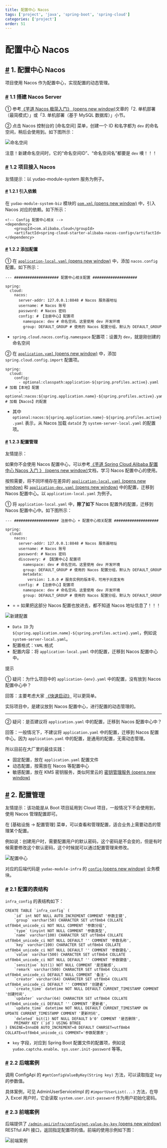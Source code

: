 ```yaml
---
title: 配置中心 Nacos
tags: ['project', 'java', 'spring-boot', 'spring-cloud']
categories: ['project']
order: 51
---
```

# 配置中心 Nacos

## [#](#_1-配置中心-nacos) 1. 配置中心 Nacos

 项目使用 Nacos 作为配置中心，实现配置的动态管理。

 ### [#](#_1-1-搭建-nacos-server) 1.1 搭建 Nacos Server

 ① 参考[《芋道 Nacos 极简入门》  (opens new window)](https://www.iocoder.cn/Nacos/install/?qun)文章的「2. 单机部署（最简模式）」或「3. 单机部署（基于 MySQL 数据库）」小节。

 ② 点击 Nacos 控制台的 [命名空间] 菜单，创建一个 ID 和名字都为 `dev` 的命名空间，稍后会使用到。如下图所示：

 ![命名空间](https://cloud.iocoder.cn/img/%E6%B3%A8%E5%86%8C%E4%B8%AD%E5%BF%83/%E5%91%BD%E5%90%8D%E7%A9%BA%E9%97%B4.png)

 注意！新建命名空间时，它的“命名空间ID”、“命名空间名”都要是 `dev` 噢！！！

 ### [#](#_1-2-项目接入-nacos) 1.2 项目接入 Nacos

 友情提示：以 yudao-module-system 服务为例子。

 #### [#](#_1-2-1-引入依赖) 1.2.1 引入依赖

 在 `yudao-module-system-biz` 模块的 [`pom.xml`  (opens new window)](https://github.com/YunaiV/yudao-cloud/blob/master/yudao-module-system/yudao-module-system-biz/pom.xml) 中，引入 Nacos 对应的依赖。如下所示：

 
```
<!-- Config 配置中心相关 -->
<dependency>
    <groupId>com.alibaba.cloud</groupId>
    <artifactId>spring-cloud-starter-alibaba-nacos-config</artifactId>
</dependency>

```
#### [#](#_1-2-2-添加配置) 1.2.2 添加配置

 ① 在 [`application-local.yaml`  (opens new window)](https://github.com/YunaiV/yudao-cloud/blob/master/yudao-module-system/yudao-module-system-biz/src/main/resources/application-local.yaml#L14-L16) 中，添加 `nacos.config` 配置。如下所示：

 
```
--- #################### 配置中心相关配置 ####################

spring:
  cloud:
    nacos:
      server-addr: 127.0.0.1:8848 # Nacos 服务器地址
      username: # Nacos 账号
      password: # Nacos 密码
      config: # 【注册中心】配置项
        namespace: dev # 命名空间。这里使用 dev 开发环境
        group: DEFAULT_GROUP # 使用的 Nacos 配置分组，默认为 DEFAULT_GROUP

```
* `spring.cloud.nacos.config.namespace` 配置项：设置为 `dev`，就是刚创建的命名空间

 ② 在 [`application.yaml`  (opens new window)](https://github.com/YunaiV/yudao-cloud/blob/master/yudao-module-system/yudao-module-system-biz/src/main/resources/application.yaml) 中，添加 `spring.cloud.config.import` 配置项。

 
```
spring:
  cloud:
    config:
      - optional:classpath:application-${spring.profiles.active}.yaml # 加载【本地】配置
      - optional:nacos:${spring.application.name}-${spring.profiles.active}.yaml # 加载【Nacos】的配置

```
* 其中 `optional:nacos:${spring.application.name}-${spring.profiles.active}.yaml` 表示，从 Nacos 加载 `dataId` 为 `system-server-local.yaml` 的配置项。

 #### [#](#_1-2-3-配置管理) 1.2.3 配置管理

 友情提示：

 如果你不会使用 Nacos 配置中心，可以参考[《芋道 Spring Cloud Alibaba 配置中心 Nacos 入门 》  (opens new window)](https://www.iocoder.cn/Spring-Cloud-Alibaba/Nacos-Config/?qun)文档，学习 Nacos 配置中心的使用。

 按照需要，将不同环境存在差异的 [`application-local.yaml`  (opens new window)](https://github.com/YunaiV/yudao-cloud/blob/master/yudao-module-system/yudao-module-system-biz/src/main/resources/application-local.yaml) 和 [`application-dev.yaml`  (opens new window)](https://github.com/YunaiV/yudao-cloud/blob/master/yudao-module-system/yudao-module-system-biz/src/main/resources/application-dev.yaml) 中的配置，迁移到 Nacos 配置中心。以 `application-local.yaml` 为例子。

 ① 将 `application-local.yaml` 中，**除了如下** Nacos 配置外的配置，迁移到 Nacos 配置中心中。如下图所示：

 
```
--- #################### 注册中心 + 配置中心相关配置 ####################

spring:
  cloud:
    nacos:
      server-addr: 127.0.0.1:8848 # Nacos 服务器地址
      username: # Nacos 账号
      password: # Nacos 密码
      discovery: # 【配置中心】配置项
        namespace: dev # 命名空间。这里使用 dev 开发环境
        group: DEFAULT_GROUP # 使用的 Nacos 配置分组，默认为 DEFAULT_GROUP
        metadata:
          version: 1.0.0 # 服务实例的版本号，可用于灰度发布
      config: # 【注册中心】配置项
        namespace: dev # 命名空间。这里使用 dev 开发环境
        group: DEFAULT_GROUP # 使用的 Nacos 配置分组，默认为 DEFAULT_GROUP

```
* = = 如果把这部分 Nacos 配置也放进去，都不知道 Nacos 地址信息了！！！

 ![新建配置](https://cloud.iocoder.cn/img/%E5%BE%AE%E6%9C%8D%E5%8A%A1%E6%89%8B%E5%86%8C/%E9%85%8D%E7%BD%AE%E4%B8%AD%E5%BF%83/%E6%96%B0%E5%BB%BA%E9%85%8D%E7%BD%AE.png)

 * `Data ID` 为 `${spring.application.name}-${spring.profiles.active}.yaml`，例如说 `system-server-local.yaml`。
* 配置格式：`YAML` 格式
* 配置内容：将 `application-local.yaml` 中的配置，迁移到 Nacos 配置中心中。

 提示

 ① 疑问：为什么项目中的 `application-{env}.yaml` 中的配置，没有放到 Nacos 配置中心中？

 回答：主要考虑大家 [《快速启动》](/quick-start) 可以更简单。

 实际项目中，是建议放到 Nacos 配置中心，进行配置的动态管理的。

 

---

 ② 疑问：是否建议将 `application.yaml` 中的配置，迁移到 Nacos 配置中心中？

 回答：一般情况下，不建议将 `application.yaml` 中的配置，迁移到 Nacos 配置中心。因为 `application.yaml` 中的配置，是通用的配置，无需动态管理。

 所以目前在大厂里的最佳实践：

 * 固定配置，放在 `application.yaml` 配置文件
* 动态配置，按需放在 Nacos 等配置中心
* 敏感配置，放在 KMS 密钥服务，类似阿里云的 [密钥管理服务  (opens new window)](https://www.aliyun.com/product/kms)
 ## [#](#_2-配置管理) 2. 配置管理

 友情提示：该功能是从 Boot 项目延用到 Cloud 项目，一般情况下不会使用到，使用 Nacos 管理配置即可。

 在 [基础设施 -> 配置管理] 菜单，可以查看和管理配置，适合业务上需要动态的管理某个配置。

 例如说：创建用户时，需要配置用户的默认密码，这个密码是不会变的，但是有时候需要修改这个默认密码，这个时候就可以通过配置管理来修改。

 ![配置中心](https://cloud.iocoder.cn/img/%E9%85%8D%E7%BD%AE%E4%B8%AD%E5%BF%83/01.png)

 对应的后端代码是 `yudao-module-infra` 的 [`config`  (opens new window)](https://github.com/YunaiV/yudao-cloud/blob/master/yudao-module-infra/yudao-module-infra-biz/src/main/java/cn/iocoder/yudao/module/infra/service/config/) 业务模块。

 ### [#](#_2-1-配置的表结构) 2.1 配置的表结构

 `infra_config` 的表结构如下：

 
```
CREATE TABLE `infra_config` (
    `id` int NOT NULL AUTO_INCREMENT COMMENT '参数主键',
    `group` varchar(50) CHARACTER SET utf8mb4 COLLATE utf8mb4_unicode_ci NOT NULL COMMENT '参数分组',
    `type` tinyint NOT NULL COMMENT '参数类型',
    `name` varchar(100) CHARACTER SET utf8mb4 COLLATE utf8mb4_unicode_ci NOT NULL DEFAULT '' COMMENT '参数名称',
    `key` varchar(100) CHARACTER SET utf8mb4 COLLATE utf8mb4_unicode_ci NOT NULL DEFAULT '' COMMENT '参数键名',
    `value` varchar(500) CHARACTER SET utf8mb4 COLLATE utf8mb4_unicode_ci NOT NULL DEFAULT '' COMMENT '参数键值',
    `sensitive` bit(1) NOT NULL COMMENT '是否敏感',
    `remark` varchar(500) CHARACTER SET utf8mb4 COLLATE utf8mb4_unicode_ci DEFAULT NULL COMMENT '备注',
    `creator` varchar(64) CHARACTER SET utf8mb4 COLLATE utf8mb4_unicode_ci DEFAULT '' COMMENT '创建者',
    `create_time` datetime NOT NULL DEFAULT CURRENT_TIMESTAMP COMMENT '创建时间',
    `updater` varchar(64) CHARACTER SET utf8mb4 COLLATE utf8mb4_unicode_ci DEFAULT '' COMMENT '更新者',
    `update_time` datetime NOT NULL DEFAULT CURRENT_TIMESTAMP ON UPDATE CURRENT_TIMESTAMP COMMENT '更新时间',
    `deleted` bit(1) NOT NULL DEFAULT b'0' COMMENT '是否删除',
    PRIMARY KEY (`id`) USING BTREE
) ENGINE=InnoDB AUTO_INCREMENT=8 DEFAULT CHARSET=utf8mb4 COLLATE=utf8mb4_unicode_ci COMMENT='参数配置表';

```
* `key` 字段，对应到 Spring Boot 配置文件的配置项，例如说 `yudao.captcha.enable`、`sys.user.init-password` 等等。

 ### [#](#_2-2-后端案例) 2.2 后端案例

 调用 ConfigApi 的 `#getConfigValueByKey(String key)` 方法，可以读取指定 `key` 的参数值。

 具体案例，可见 AdminUserServiceImpl 的 `#importUserList(...)` 方法，在导入 Excel 用户时，它会读取 `system.user.init-password` 作为用户初始化密码。

 ### [#](#_2-3-前端案例) 2.3 前端案例

 后端提供了 [`/admin-api/infra/config/get-value-by-key`  (opens new window)](https://github.com/YunaiV/yudao-cloud/blob/master/yudao-module-infra/yudao-module-infra-biz/src/main/java/cn/iocoder/yudao/module/infra/controller/admin/config/ConfigController.java#L70-L82) RESTful API 接口，返回指定配置项的值。前端的使用示例如下图：

 ![前端案例](https://cloud.iocoder.cn/img/%E9%85%8D%E7%BD%AE%E4%B8%AD%E5%BF%83/07-vue3.png)

